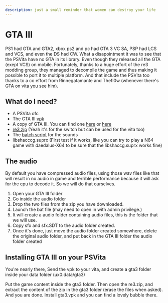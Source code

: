 ```yaml
---
description: just a small reminder that women can destroy your life
---
```


# GTA III

PS1 had GTA and GTA2, xbox ps2 and pc had GTA 3 VC SA, PSP had LCS and VCS, and even the DS had CW. What a disapointment it was to see that the PSVita have no GTA in its library. Even though they released all the GTA \(exept VCS\) on mobile. Fortunately, thanks to a huge effort of the re3 modding group, they managed to decompile the game and thus making it possible to port it to multiple platform. And that include the PSVita too thanks to a co effort from Rinnegatamante and Thefl0w \(whenever there's GTA on vita you see him\).

## What do I need?

* A PSVita ofc
* The GTA III [vpk](https://www.youtube.com/watch?v=dQw4w9WgXcQ)
* A copy of GTA III. You can find one [here](https://store.steampowered.com/agecheck/app/12100/) or [here](https://www.rockstargames.com/fr/games/grandtheftauto3)
* [re3 zip](https://github.com/AGraber/re3-nx/releases/) \(Yeah it's for the switch but can be used for the vita too\)
* The [batch script](https://github.com/AGraber/re3-nx/releases/download/23092020/convert_gta3_audio.zip) for the sounds 
* libshacccg.suprx \(First test if it works, like you can try to play a N64 game with daedalus-X64 to be sure that the libshaccg.suprx works fine\)

## The audio

By default you have compressed audio files, using those wav files like that will result in no audio in game and terrible performance because it will ask for the cpu to decode it. So we will do that ourselves.  


1. Open your GTA III folder
2. Go inside the audio folder
3. Drop the two files from the zip you have downloaded. 
4. Launch the bat file \(may need to open in with admin privilege.\)
5. It will create a audio folder containing audio files, this is the folder that we will use. 
6. Copy sfx and sfx.SDT to the audio folder created.
7. Once it's done, just move the audio folder created somewhere, delete the original audio folder, and put back in the GTA III folder the audio folder created

## Installing GTA III on your PSVita

You're nearly there, Send the vpk to your vita, and create a gta3 folder inside your data folder \(ux0:data/gta3\)

Put the game content inside the gta3 folder. Then open the re3.zip, and extract the content of the zip in the gta3 folder \(erase the files when asked\). And you are done. Install gta3.vpk and you can find a lovely bubble there.

